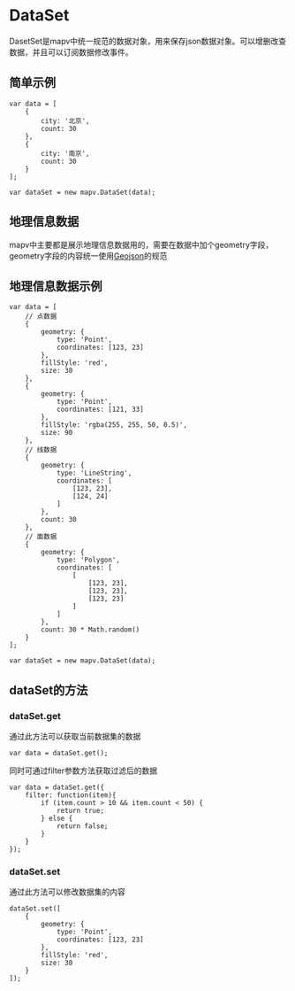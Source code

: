 # DataSet
DasetSet是mapv中统一规范的数据对象，用来保存json数据对象。可以增删改查数据，并且可以订阅数据修改事件。

## 简单示例

    var data = [
        {
            city: '北京',
            count: 30
        },
        {
            city: '南京',
            count: 30
        }
    ];

    var dataSet = new mapv.DataSet(data);

## 地理信息数据
mapv中主要都是展示地理信息数据用的，需要在数据中加个geometry字段，geometry字段的内容统一使用[Geojson](http://geojson.org/)的规范

## 地理信息数据示例

    var data = [
        // 点数据
        {
            geometry: {
                type: 'Point',
                coordinates: [123, 23]
            },
            fillStyle: 'red',
            size: 30
        },
        {
            geometry: {
                type: 'Point',
                coordinates: [121, 33]
            },
            fillStyle: 'rgba(255, 255, 50, 0.5)',
            size: 90
        },
        // 线数据
        {
            geometry: {
                type: 'LineString',
                coordinates: [
                    [123, 23],
                    [124, 24]
                ]
            },
            count: 30
        },
        // 面数据
        {
            geometry: {
                type: 'Polygon',
                coordinates: [
                    [
                        [123, 23],
                        [123, 23],
                        [123, 23]
                    ]
                ]
            },
            count: 30 * Math.random()
        }
    ];

    var dataSet = new mapv.DataSet(data);

## dataSet的方法
### dataSet.get
通过此方法可以获取当前数据集的数据

    var data = dataSet.get();

同时可通过filter参数方法获取过滤后的数据

    var data = dataSet.get({
        filter: function(item){
            if (item.count > 10 && item.count < 50) {
                return true;
            } else {
                return false;
            }
        }
    });

### dataSet.set
通过此方法可以修改数据集的内容

    dataSet.set([
        {
            geometry: {
                type: 'Point',
                coordinates: [123, 23]
            },
            fillStyle: 'red',
            size: 30
        }
    ]);
